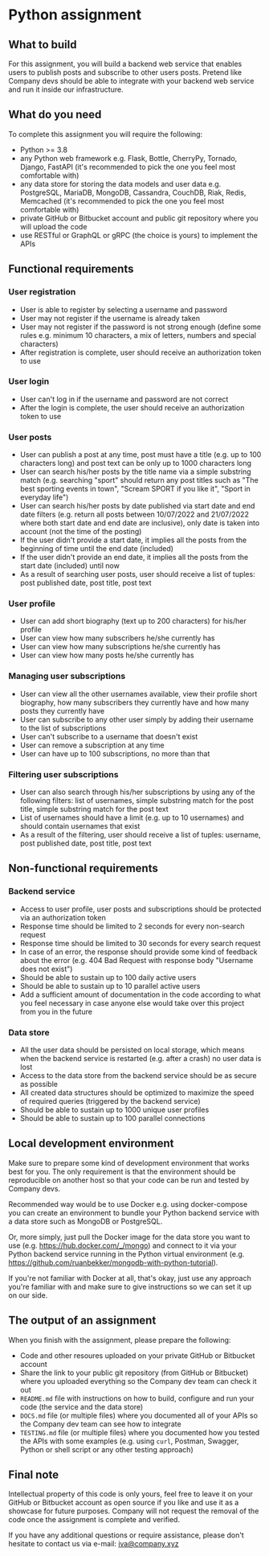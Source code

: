 # Python assignment

## What to build

For this assignment, you will build a backend web service that enables users to publish posts and subscribe to other users posts. Pretend like Company devs should be able to integrate with your backend web service and run it inside our infrastructure. 

## What do you need

To complete this assignment you will require the following:

* Python >= 3.8
* any Python web framework e.g. Flask, Bottle, CherryPy, Tornado, Django, FastAPI (it's recommended to pick the one you feel most comfortable with)
* any data store for storing the data models and user data e.g. PostgreSQL, MariaDB, MongoDB, Cassandra, CouchDB, Riak, Redis, Memcached (it's recommended to pick the one you feel most comfortable with)
* private GitHub or Bitbucket account and public git repository where you will upload the code
* use RESTful or GraphQL or gRPC (the choice is yours) to implement the APIs

## Functional requirements

### User registration

* User is able to register by selecting a username and password
* User may not register if the username is already taken
* User may not register if the password is not strong enough (define some rules e.g. minimum 10 characters, a mix of letters, numbers and special characters)
* After registration is complete, user should receive an authorization token to use

### User login

* User can't log in if the username and password are not correct
* After the login is complete, the user should receive an authorization token to use

### User posts

* User can publish a post at any time, post must have a title (e.g. up to 100 characters long) and post text can be only up to 1000 characters long
* User can search his/her posts by the title name via a simple substring match (e.g. searching "sport" should return any post titles such as "The best sporting events in town", "Scream SPORT if you like it", "Sport in everyday life")
* User can search his/her posts by date published via start date and end date filters (e.g. return all posts between 10/07/2022 and 21/07/2022 where both start date and end date are inclusive), only date is taken into account (not the time of the posting)
* If the user didn't provide a start date, it implies all the posts from the beginning of time until the end date (included)
* If the user didn't provide an end date, it implies all the posts from the start date (included) until now
* As a result of searching user posts, user should receive a list of tuples: post published date, post title, post text

### User profile

* User can add short biography (text up to 200 characters) for his/her profile
* User can view how many subscribers he/she currently has
* User can view how many subscriptions he/she currently has
* User can view how many posts he/she currently has

### Managing user subscriptions

* User can view all the other usernames available, view their profile short biography, how many subscribers they currently have and how many posts they currently have
* User can subscribe to any other user simply by adding their username to the list of subscriptions
* User can't subscribe to a username that doesn't exist
* User can remove a subscription at any time
* User can have up to 100 subscriptions, no more than that

### Filtering user subscriptions

* User can also search through his/her subscriptions by using any of the following filters: list of usernames, simple substring match for the post title, simple substring match for the post text
* List of usernames should have a limit (e.g. up to 10 usernames) and should contain usernames that exist
* As a result of the filtering, user should receive a list of tuples: username, post published date, post title, post text

## Non-functional requirements

### Backend service

* Access to user profile, user posts and subscriptions should be protected via an authorization token
* Response time should be limited to 2 seconds for every non-search request
* Response time should be limited to 30 seconds for every search request
* In case of an error, the response should provide some kind of feedback about the error (e.g. 404 Bad Request with response body "Username does not exist")
* Should be able to sustain up to 100 daily active users
* Should be able to sustain up to 10 parallel active users
* Add a sufficient amount of documentation in the code according to what you feel necessary in case anyone else would take over this project from you in the future

### Data store

* All the user data should be persisted on local storage, which means when the backend service is restarted (e.g. after a crash) no user data is lost
* Access to the data store from the backend service should be as secure as possible
* All created data structures should be optimized to maximize the speed of required queries (triggered by the backend service)
* Should be able to sustain up to 1000 unique user profiles
* Should be able to sustain up to 100 parallel connections

## Local development environment

Make sure to prepare some kind of development environment that works best for you. The only requirement is that the environment should be reproducible on another host so that your code can be run and tested by Company devs.

Recommended way would be to use Docker e.g. using docker-compose you can create an environment to bundle your Python backend service with a data store such as MongoDB or PostgreSQL.

Or, more simply, just pull the Docker image for the data store you want to use (e.g. https://hub.docker.com/_/mongo) and connect to it via your Python backend service running in the Python virtual environment (e.g. https://github.com/ruanbekker/mongodb-with-python-tutorial).

If you're not familiar with Docker at all, that's okay, just use any approach you're familiar with and make sure to give instructions so we can set it up on our side.

## The output of an assignment

When you finish with the assignment, please prepare the following:

* Code and other resoures uploaded on your private GitHub or Bitbucket account
* Share the link to your public git repository (from GitHub or Bitbucket) where you uploaded everything so the Company dev team can check it out
* `README.md` file with instructions on how to build, configure and run your code (the service and the data store)
* `DOCS.md` file (or multiple files) where you documented all of your APIs so the Company dev team can see how to integrate
* `TESTING.md` file (or multiple files) where you documented how you tested the APIs with some examples (e.g. using `curl`, Postman, Swagger, Python or shell script or any other testing approach)

## Final note

Intellectual property of this code is only yours, feel free to leave it on your GitHub or Bitbucket account as open source if you like and use it as a showcase for future purposes. Company will not request the removal of the code once the assignment is complete and verified.

If you have any additional questions or require assistance, please don't hesitate to contact us via e-mail: [iva@company.xyz](iva@company.xyz)